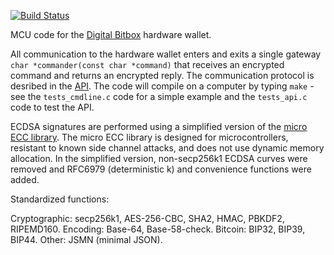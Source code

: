 [![Build Status](https://travis-ci.org/digitalbitbox/mcu.svg?branch=master)](https://travis-ci.org/digitalbitbox/mcu)


MCU code for the [Digital Bitbox](https://digitalbitbox.com) hardware wallet.

All communication to the hardware wallet enters and exits a single gateway `char *commander(const char *command)` that receives an encrypted command and returns an encrypted reply. The communication protocol is desribed in the [API](https://digitalbitbox.com/api.html). The code will compile on a computer by typing `make` - see the `tests_cmdline.c` code for a simple example and the `tests_api.c` code to test the API.

ECDSA signatures are performed using a simplified version of the [micro ECC library](https://github.com/kmackay/micro-ecc). The micro ECC library is designed for microcontrollers, resistant to known side channel attacks, and does not use dynamic memory allocation. In the simplified version, non-secp256k1 ECDSA curves were removed and RFC6979 (deterministic k) and convenience functions were added.

Standardized functions:

Cryptographic: secp256k1, AES-256-CBC, SHA2, HMAC, PBKDF2, RIPEMD160.
Encoding: Base-64, Base-58-check. 
Bitcoin: BIP32, BIP39, BIP44.
Other: JSMN (minimal JSON).

